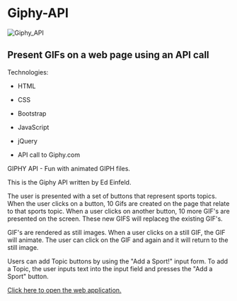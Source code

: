 # Giphy-API

![Giphy_API](https://user-images.githubusercontent.com/18557337/56555508-0d802d00-654a-11e9-85af-8a0ef6288ee1.png)

## Present GIFs on a web page using an API call

Technologies:

- HTML

- CSS

- Bootstrap

- JavaScript

- jQuery

- API call to Giphy.com

GIPHY API - Fun with animated GIPH files.

This is the Giphy API written by Ed Einfeld.

The user is presented with a set of buttons that represent sports topics.  When the user clicks on a button, 10 Gifs are created on the page that relate to that sports topic.  When a user clicks on another button, 10 more GIF's are presented on the screen.  These new GIFS will replaceg the existing GIF's.

GIF's are rendered as still images.  When a user clicks on a still GIF, the GIF will animate.  The user can click on the GIF and again and it will return to the still image.

Users can add Topic buttons by using the "Add a Sport!" input form.  To add a Topic, the user inputs text into the input field and presses the "Add a Sport" button.

[Click here to open the web application.](https://edfeld.github.io/Giphy-API/)
